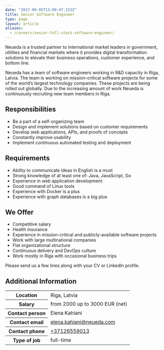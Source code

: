 ```yaml
---
date: "2017-09-05T13:00:47.152Z"
title: Senior Software Engineer
type: page
layout: article
aliases:
  - /careers/senior-full-stack-software-engineer/
---
```


Neueda is a trusted partner to international market leaders in government, utilities and financial markets where it provides digital transformation solutions to elevate their business operations, customer experience, and bottom line.

Neueda has a team of software engineers working in R&D capacity in Riga, Latvia. The team is working on mission-critical software projects for some of the world’s largest technology companies. These projects are being rolled out globally. Due to the increasing amount of work Neueda is continuously recruiting new team members in Riga.

## Responsibilities

- Be a part of a self-organizing team
- Design and implement solutions based on customer requirements
- Develop web applications, APIs, and proofs of concepts
- Constantly improve usability
- Implement continuous automated testing and deployment

## Requirements

- Ability to communicate ideas in English is a must
- Strong knowledge of at least one of: Java, JavaScript, Go
- Experience in web application development 
- Good command of Linux tools
- Experience with Docker is a plus
- Experience with graph databases is a big plus

## We Offer

- Competitive salary
- Health insurance
- Experience in mission-critical and publicly-available software projects
- Work with large multinational companies
- Flat organizational structure
- Continuous delivery and DevOps culture
- Work mostly in Riga with occasional business trips

Please send us a few lines along with your CV or LinkedIn profile.

## Additional Information

<table class="table table-bordered">
<tr><th>Location</th><td>Riga, Latvia</td></tr>
<tr><th>Salary</th><td>from 2000 up to 3000 EUR (net)</td></tr>
<tr><th>Contact person</th><td>Elena Kahiani</td></tr>
<tr><th>Contact email</th><td><a href="mailto:elena.kahiani@neueda.com">elena.kahiani@neueda.com</a></td></tr>
<tr><th>Contact phone</th><td><a href="tel:+37126559013">+37126559013</a></a></td></tr>
<tr><th>Type of job</th><td>full-time</td></tr>
</table>
